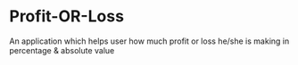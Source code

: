 # Profit-OR-Loss
An application which helps user how much profit or loss he/she is making in percentage & absolute value

